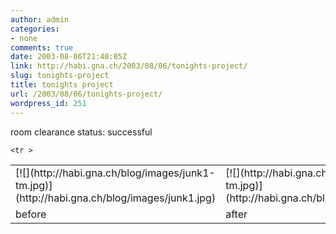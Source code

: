 ```yaml
---
author: admin
categories:
- none
comments: true
date: 2003-08-06T21:40:05Z
link: http://habi.gna.ch/2003/08/06/tonights-project/
slug: tonights-project
title: tonights project
url: /2003/08/06/tonights-project/
wordpress_id: 251
---
```


room clearance status: successful  

<table >
         <tr >
		
<td >[![](http://habi.gna.ch/blog/images/junk1-tm.jpg)](http://habi.gna.ch/blog/images/junk1.jpg)
</td>
                  
<td >[![](http://habi.gna.ch/blog/images/junk2-tm.jpg)](http://habi.gna.ch/blog/images/junk2.jpg)
</td>
	</tr>

	<tr >
		
<td >before
</td>
                  
<td >after
</td>
	</tr>
</table>
